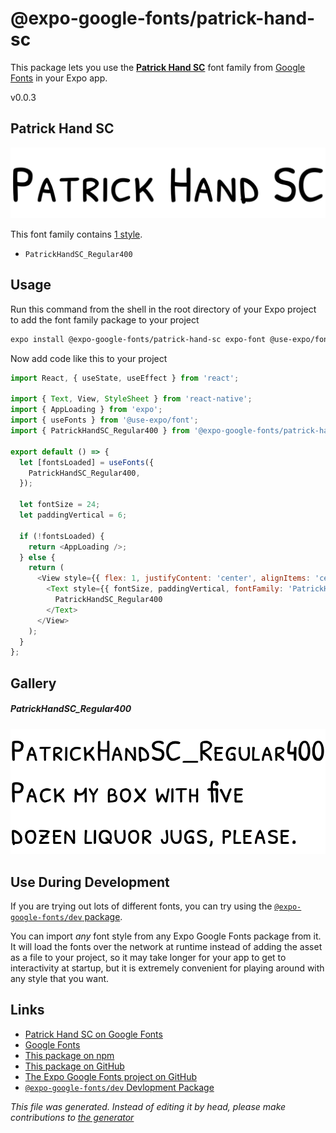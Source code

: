 # @expo-google-fonts/patrick-hand-sc

This package lets you use the [**Patrick Hand SC**](https://fonts.google.com/specimen/Patrick+Hand+SC) font family from [Google Fonts](https://fonts.google.com/) in your Expo app.

v0.0.3

## Patrick Hand SC

![Patrick Hand SC](./font-family.png)

This font family contains [1 style](#gallery).

- `PatrickHandSC_Regular400`

## Usage

Run this command from the shell in the root directory of your Expo project to add the font family package to your project
```sh
expo install @expo-google-fonts/patrick-hand-sc expo-font @use-expo/font
```

Now add code like this to your project
```js
import React, { useState, useEffect } from 'react';

import { Text, View, StyleSheet } from 'react-native';
import { AppLoading } from 'expo';
import { useFonts } from '@use-expo/font';
import { PatrickHandSC_Regular400 } from '@expo-google-fonts/patrick-hand-sc';

export default () => {
  let [fontsLoaded] = useFonts({
    PatrickHandSC_Regular400,
  });

  let fontSize = 24;
  let paddingVertical = 6;

  if (!fontsLoaded) {
    return <AppLoading />;
  } else {
    return (
      <View style={{ flex: 1, justifyContent: 'center', alignItems: 'center' }}>
        <Text style={{ fontSize, paddingVertical, fontFamily: 'PatrickHandSC_Regular400' }}>
          PatrickHandSC_Regular400
        </Text>
      </View>
    );
  }
};

```

## Gallery

##### PatrickHandSC_Regular400
![PatrickHandSC_Regular400](./73b9443b6806844f52e636b33036ac9bba72136e16d3e10e7fc43d906509238c.ttf.png)


## Use During Development

If you are trying out lots of different fonts, you can try using the [`@expo-google-fonts/dev` package](https://github.com/expo/google-fonts/tree/master/font-packages/dev#readme).

You can import *any* font style from any Expo Google Fonts package from it. It will load the fonts
over the network at runtime instead of adding the asset as a file to your project, so it may take longer
for your app to get to interactivity at startup, but it is extremely convenient
for playing around with any style that you want.

## Links

- [Patrick Hand SC on Google Fonts](https://fonts.google.com/specimen/Patrick+Hand+SC)
- [Google Fonts](https://fonts.google.com/)
- [This package on npm](https://www.npmjs.com/package/@expo-google-fonts/patrick-hand-sc)
- [This package on GitHub](https://github.com/expo/google-fonts/tree/master/font-packages/patrick-hand-sc)
- [The Expo Google Fonts project on GitHub](https://github.com/expo/google-fonts)
- [`@expo-google-fonts/dev` Devlopment Package](https://github.com/expo/google-fonts/tree/master/font-packages/dev)


*This file was generated. Instead of editing it by head, please make contributions to [the generator](https://github.com/expo/google-fonts/tree/master/packages/generator)*
